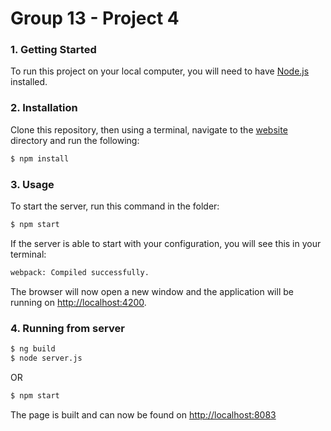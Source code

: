 #  Group 13 - Project 4


### 1. Getting Started

To run this project on your local computer, you will need to have [Node.js][] installed.

### 2. Installation

Clone this repository, then using a terminal, navigate to the [website](Website/) directory and run the following:

```bash
$ npm install
```

### 3. Usage

To start the server, run this command in the folder:

```bash
$ npm start
```

If the server is able to start with your configuration, you will see this in
your terminal:

```bash
webpack: Compiled successfully.
```

The browser will now open a new window and the application will be running on [http://localhost:4200](http://localhost:4200).


### 4. Running from server

```bash
$ ng build
$ node server.js
```

OR

```bash
$ npm start
```

The page is built and can now be found on [http://localhost:8083](http://localhost:8083)



[Node.js]: https://nodejs.org
